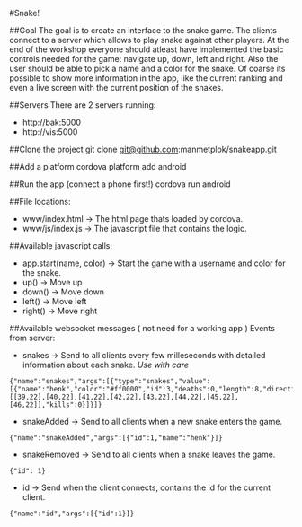 #Snake!

##Goal
The goal is to create an interface to the snake game.
The clients connect to a server which allows to play snake against other players.
At the end of the workshop everyone should atleast have implemented the basic controls needed for the game: navigate up, down, left and right.
Also the user should be able to pick a name and a color for the snake.
Of coarse its possible to show more information in the app, like the current ranking and even a live screen with the current position of the snakes.


##Servers
There are 2 servers running: 

 - http://bak:5000
 - http://vis:5000


##Clone the project
git clone git@github.com:manmetplok/snakeapp.git

##Add a platform
cordova platform add android 

##Run the app (connect a phone first!)
cordova run android

##File locations:
 - www/index.html   ->  The html page thats loaded by cordova.
 - www/js/index.js  ->  The javascript file that contains the logic.

##Available javascript calls:
 - app.start(name, color)   -> Start the game with a username and color for the snake.
 - up()                     -> Move up
 - down()                   -> Move down
 - left()                   -> Move left
 - right()                  -> Move right

##Available websocket messages ( not need for a working app )
Events from server:
 - snakes           -> Send to all clients every few milleseconds with detailed information about each snake. *Use with care*
```
{"name":"snakes","args":[{"type":"snakes","value":[{"name":"henk","color":"#ff0000","id":3,"deaths":0,"length":8,"direction":"right","elements":[[39,22],[40,22],[41,22],[42,22],[43,22],[44,22],[45,22],[46,22]],"kills":0}]}]}
```
 - snakeAdded       -> Send to all clients when a new snake enters the game.
```
{"name":"snakeAdded","args":[{"id":1,"name":"henk"}]}
```
 - snakeRemoved     -> Send to all clients when a snake leaves the game.
```
{"id": 1}
```
 - id               -> Send when the client connects, contains the id for the current client.
```
{"name":"id","args":[{"id":1}]}
```
 
